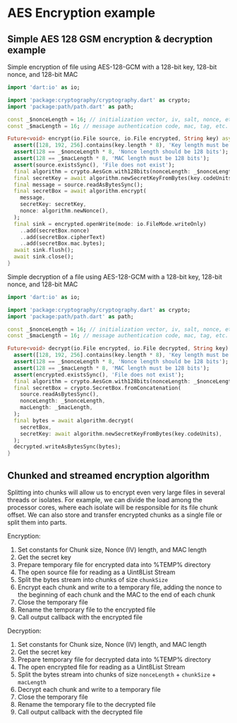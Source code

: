 # AES Encryption example

## Simple AES 128 GSM encryption & decryption example

Simple encryption of file using AES-128-GCM with a 128-bit key, 128-bit nonce, and 128-bit MAC

```dart
import 'dart:io' as io;

import 'package:cryptography/cryptography.dart' as crypto;
import 'package:path/path.dart' as path;

const _$nonceLength = 16; // initialization vector, iv, salt, nonce, etc.
const _$macLength = 16; // message authentication code, mac, tag, etc.

Future<void> encrypt(io.File source, io.File encrypted, String key) async {
  assert([128, 192, 256].contains(key.length * 8), 'Key length must be 128, 192, or 256 bits');
  assert(128 == _$nonceLength * 8, 'Nonce length should be 128 bits');
  assert(128 == _$macLength * 8, 'MAC length must be 128 bits');
  assert(source.existsSync(), 'File does not exist');
  final algorithm = crypto.AesGcm.with128bits(nonceLength: _$nonceLength);
  final secretKey = await algorithm.newSecretKeyFromBytes(key.codeUnits);
  final message = source.readAsBytesSync();
  final secretBox = await algorithm.encrypt(
    message,
    secretKey: secretKey,
    nonce: algorithm.newNonce(),
  );
  final sink = encrypted.openWrite(mode: io.FileMode.writeOnly)
    ..add(secretBox.nonce)
    ..add(secretBox.cipherText)
    ..add(secretBox.mac.bytes);
  await sink.flush();
  await sink.close();
}
```

Simple decryption of a file using AES-128-GCM with a 128-bit key, 128-bit nonce, and 128-bit MAC

```dart
import 'dart:io' as io;

import 'package:cryptography/cryptography.dart' as crypto;
import 'package:path/path.dart' as path;

const _$nonceLength = 16; // initialization vector, iv, salt, nonce, etc.
const _$macLength = 16; // message authentication code, mac, tag, etc.

Future<void> decrypt(io.File encrypted, io.File decrypted, String key) async {
  assert([128, 192, 256].contains(key.length * 8), 'Key length must be 128, 192, or 256 bits');
  assert(128 == _$nonceLength * 8, 'Nonce length should be 128 bits');
  assert(128 == _$macLength * 8, 'MAC length must be 128 bits');
  assert(encrypted.existsSync(), 'File does not exist');
  final algorithm = crypto.AesGcm.with128bits(nonceLength: _$nonceLength);
  final secretBox = crypto.SecretBox.fromConcatenation(
    source.readAsBytesSync(),
    nonceLength: _$nonceLength,
    macLength: _$macLength,
  );
  final bytes = await algorithm.decrypt(
    secretBox,
    secretKey: await algorithm.newSecretKeyFromBytes(key.codeUnits),
  );
  decrypted.writeAsBytesSync(bytes);
}
```

## Chunked and streamed encryption algorithm

Splitting into chunks will allow us to encrypt even very large files in several threads or isolates.
For example, we can divide the load among the processor cores, where each isolate will be responsible for its file chunk offset.
We can also store and transfer encrypted chunks as a single file or split them into parts.

Encryption:

1. Set constants for Chunk size, Nonce (IV) length, and MAC length
2. Get the secret key
3. Prepare temporary file for encrypted data into %TEMP% directory
4. The open source file for reading as a Uint8List Stream
5. Split the bytes stream into chunks of size `chunkSize`
6. Encrypt each chunk and write to a temporary file,
   adding the nonce to the beginning of each chunk and the MAC to the end of each chunk
7. Close the temporary file
8. Rename the temporary file to the encrypted file
9. Call output callback with the encrypted file

Decryption:

1. Set constants for Chunk size, Nonce (IV) length, and MAC length
2. Get the secret key
3. Prepare temporary file for decrypted data into %TEMP% directory
4. The open encrypted file for reading as a Uint8List Stream
5. Split the bytes stream into chunks of size `nonceLength` + `chunkSize` + `macLength`
6. Decrypt each chunk and write to a temporary file
7. Close the temporary file
8. Rename the temporary file to the decrypted file
9. Call output callback with the decrypted file
